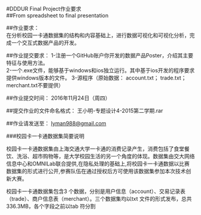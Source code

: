 #DDDUR Final Project作业要求  
##From spreadsheet to final presentation  

##作业要求：  
在分析校园一卡通数据集的结构和内容基础上，进行数据可视化和可视化分析，完成一个交互式数据产品的开发。  

##作业提交要求：
1-注册一个GitHub账户你开发的数据产品Poster，介绍其主要特征与使用方法。  
2-一个.exe文件，能够基于windows和ios独立运行。其中基于ios开发的程序要求提供windows版本的文件。
3-源程序（原始数据： account.txt； trade.txt； merchant.txt不要提供）  

##作业提交时间：
2016年11月24日（周四）  

##提交作业的文件命名格式：
王小明-专题设计4-2015第二学期.rar  

##作业请发送至：
lyman988@gmail.com  


###校园卡一卡通数据集简要说明  

校园卡一卡通数据集由上海交通大学一卡通的消费记录产生，消费包括了食堂餐饮、洗浴、超市购物等，是大学校园生活的另一个角度的体现。数据集由交大网络信息中心和OMNILab联合提供,在隐私处理的基础上,将校园卡一卡通数据以比赛数据集的形式进行公开,参赛队伍在通过授权后方可使用该数据集参加本次技术创新大赛。  

校园卡一卡通数据集包含3 个数据，分别是用户信息（account）、交易记录表（trade）、商户信息表（merchant）。三个数据集均以txt 文件的形式发布，总共336.3MB，各个字段之前以tab 符分割
